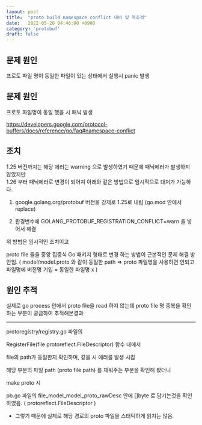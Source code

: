 ```yaml
---
layout: post
title:  "proto build namespace conflict 대비 및 역추적"
date:   2022-05-20 04:46:00 +0900
category: 'protobuf'
draft: false
---
```


## 문제 원인

프로토 파일 명이 동일한 파일이 있는 상태에서 실행시 panic 발생 

## 문제 원인 

프로토 파일명이 동일 했을 시 패닉 발생  

https://developers.google.com/protocol-buffers/docs/reference/go/faq#namespace-conflict

## 조치 

1.25 버전까지는 해당 에러는 warning 으로 발생하였기 때문에 패닉에러가 발생하지 않았지만  
1.26 부터 패닉에러로 변경이 되어져 아래와 같은 방법으로 임시적으로 대처가 가능하다. 

1. google.golang.org/protobuf 버전을 강제로 1.25로 내림 (go.mod 안에서 replace)

2. 환경변수에 GOLANG_PROTOBUF_REGISTRATION_CONFLICT=warn 을 넣어서 해결  

위 방법은 임시적인 조치이고  

proto file 들을 중앙 집중식 Go 패키지 형태로 변경 하는 방법이 근본적인 문제 해결 방안임. 
( model/model.proto 와 같이 동일한 path => proto 파일명을 사용하면 안되고 파일명에 버전명 기입 = 동일한 파일명 x )  

## 원인 추적 

실제로 go process 안에서 proto file을 read 하지 않는데 proto file 명 중복을 확인하는 부분이 궁금하여 추적해본결과  

--- 

protoregistry/registry.go 파일의 

RegisterFile(file protoreflect.FileDescriptor) 함수 내에서  

file의 path가 동일한지 확인하며, 같을 시 에러를 발생 시킴  

해당 부분의 파일 path (proto file path) 를 채워주는 부분을 확인해 봤더니  

make proto 시 

 pb.go 파일의 file_model_model_proto_rawDesc 안에 []byte 로 담기는것을 확인하였음. ( protoreflect.FileDescriptor )

+ 그렇기 때문에 실제로 해당 경로의 proto 파일을 스태틱하게 읽지는 않음.
